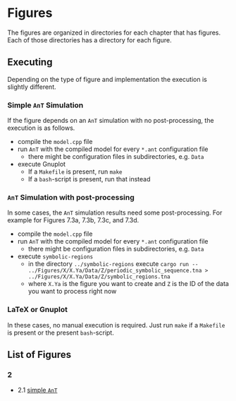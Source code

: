 # Figures

The figures are organized in directories for each chapter that has figures.
Each of those directories has a directory for each figure.

## Executing

Depending on the type of figure and implementation the execution is slightly different.

### Simple `AnT` Simulation

If the figure depends on an `AnT` simulation with no post-processing, the execution is as follows.

- compile the `model.cpp` file
- run `AnT` with the compiled model for every `*.ant` configuration file
    - there might be configuration files in subdirectories, e.g. `Data`
- execute Gnuplot
    - If a `Makefile` is present, run `make`
    - If a `bash`-script is present, run that instead

### `AnT` Simulation with post-processing

In some cases, the `AnT` simulation results need some post-processing.
For example for Figures 7.3a, 7.3b, 7.3c, and 7.3d.

- compile the `model.cpp` file
- run `AnT` with the compiled model for every `*.ant` configuration file
    - there might be configuration files in subdirectories, e.g. `Data`
- execute `symbolic-regions`
    - in the directory `../symbolic-regions` execute `cargo run -- ../Figures/X/X.Ya/Data/Z/periodic_symbolic_sequence.tna > ../Figures/X/X.Ya/Data/Z/symbolic_regions.tna`
    - where `X.Ya` is the figure you want to create and `Z` is the ID of the data you want to process right now

### LaTeX or Gnuplot

In these cases, no manual execution is required.
Just run `make` if a `Makefile` is present or the present `bash`-script.

## List of Figures

### 2

- 2.1 [simple `AnT`](###simple-ant-simulation)
